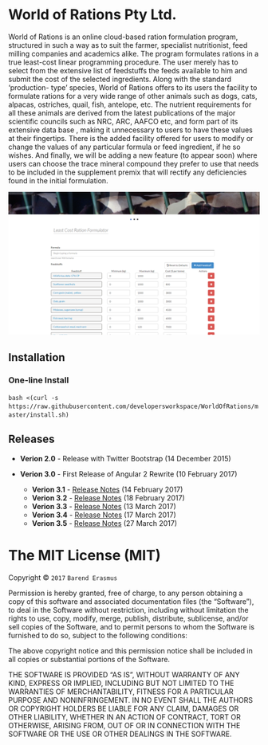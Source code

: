 # World of Rations Pty Ltd.

World of Rations is an online cloud-based ration formulation program, structured in such a way as to suit the farmer, specialist nutritionist, feed milling companies and academics alike. The program formulates rations in a true least-cost linear programming procedure. The user merely has to select from the extensive list of feedstuffs the feeds available to him and submit the cost of the selected ingredients. Along with the standard ‘production- type’ species, World of Rations offers to its users the facility to formulate rations for a very wide range of other animals such as dogs, cats, alpacas, ostriches, quail, fish, antelope, etc. The nutrient requirements for all these animals are derived from the latest publications of the major scientific councils such as NRC, ARC, AAFCO etc, and form part of its extensive data base , making it unnecessary to users to have these values at their fingertips. There is the added facility offered for users to modify or change the values of any particular formula or feed ingredient, if he so wishes. And finally, we will be adding a new feature (to appear soon) where users can choose the trace mineral compound they prefer to use that needs to be included in the supplement premix that will rectify any deficiencies found in the initial formulation.

![Formulator](https://github.com/developersworkspace/WorldOfRations/blob/master/web/src/assets/img/screenshots/formulator.PNG?raw=true)

## Installation

### One-line Install

`bash <(curl -s https://raw.githubusercontent.com/developersworkspace/WorldOfRations/master/install.sh)`

## Releases

* **Verion 2.0** - Release with Twitter Bootstrap (14 December 2015) 

* **Verion 3.0** - First Release of Angular 2 Rewrite (10 February 2017) 

    * **Verion 3.1** - [Release Notes](https://github.com/developersworkspace/WorldOfRations/milestone/1?closed=1) (14 February 2017)
    * **Verion 3.2** - [Release Notes](https://github.com/developersworkspace/WorldOfRations/milestone/2?closed=1) (18 February 2017)
    * **Verion 3.3** - [Release Notes](https://github.com/developersworkspace/WorldOfRations/milestone/3?closed=1) (13 March 2017)
    * **Verion 3.4** - [Release Notes](https://github.com/developersworkspace/WorldOfRations/milestone/4?closed=1) (17 March 2017)
    * **Verion 3.5** - [Release Notes](https://github.com/developersworkspace/WorldOfRations/milestone/5?closed=1) (27 March 2017)


The MIT License (MIT)
=====================

Copyright © `2017` `Barend Erasmus`

Permission is hereby granted, free of charge, to any person
obtaining a copy of this software and associated documentation
files (the “Software”), to deal in the Software without
restriction, including without limitation the rights to use,
copy, modify, merge, publish, distribute, sublicense, and/or sell
copies of the Software, and to permit persons to whom the
Software is furnished to do so, subject to the following
conditions:

The above copyright notice and this permission notice shall be
included in all copies or substantial portions of the Software.

THE SOFTWARE IS PROVIDED “AS IS”, WITHOUT WARRANTY OF ANY KIND,
EXPRESS OR IMPLIED, INCLUDING BUT NOT LIMITED TO THE WARRANTIES
OF MERCHANTABILITY, FITNESS FOR A PARTICULAR PURPOSE AND
NONINFRINGEMENT. IN NO EVENT SHALL THE AUTHORS OR COPYRIGHT
HOLDERS BE LIABLE FOR ANY CLAIM, DAMAGES OR OTHER LIABILITY,
WHETHER IN AN ACTION OF CONTRACT, TORT OR OTHERWISE, ARISING
FROM, OUT OF OR IN CONNECTION WITH THE SOFTWARE OR THE USE OR
OTHER DEALINGS IN THE SOFTWARE.